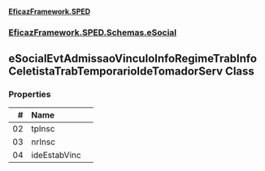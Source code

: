 #### [EficazFramework.SPED](EficazFrameworkSPED.md 'EficazFramework SPED')
### [EficazFramework.SPED.Schemas.eSocial](EficazFramework.SPED.Schemas.eSocial.md 'EficazFramework.SPED.Schemas.eSocial')

## eSocialEvtAdmissaoVinculoInfoRegimeTrabInfoCeletistaTrabTemporarioIdeTomadorServ Class
### Properties

| # | Name | |
| ---: | :--- | :--- |
| 02 | tpInsc |  |
| 03 | nrInsc |  |
| 04 | ideEstabVinc |  |
